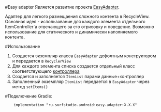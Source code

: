#Easy adapter
Является развитие проекта [EasyAdapter](https://github.com/MaksTuev/EasyAdapter).

Адаптер для легкого размещаения сложного контента в RecycleView. 
Основная идея - использование для каждого элемента отдельного ItemController`a отвечающего за его отрисовку и поведение.
Возможно использование для статического и динамически наполняемого контента.

#Использование
1. Создается экземпляр класса `EasyAdapter` дефолтным конструктором и передается в `RecyclerView`
1. Для каждого элемента списка создается отдельный класс соответствующего [контроллера](src/main/java/ru/surfstudio/android/easyadapter/controller)
1. Создается и заполняется `ItemList` парами данные+контроллер
1. Заполненный экземпляр `ItemList` передается в `EasyAdapter` через метод `setItems()`

#Подключение
Gradle:
```
    implementation "ru.surfstudio.android:easy-adapter:X.X.X"
```